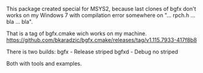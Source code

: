 This package created special for MSYS2, because last clones of bgfx 
don't works on my Windows 7 with compilation error 
somewhere on "... rpch.h ... bla ... bla".

That is a tag of bgfx.cmake wich works on my machine.
https://github.com/bkaradzic/bgfx.cmake/releases/tag/v1.115.7933-417f8b8

There is two builds:
	bgfx - Release striped
	bgfxd - Debug no striped

Both with tools and examples.